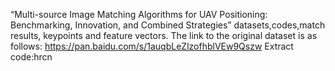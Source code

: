 “Multi-source Image Matching Algorithms for UAV Positioning: Benchmarking, Innovation, and Combined Strategies” datasets,codes,match results, keypoints and feature vectors.
The link to the original dataset is as follows: https://pan.baidu.com/s/1auqbLeZlzofhblVEw9Qszw Extract code:hrcn 
